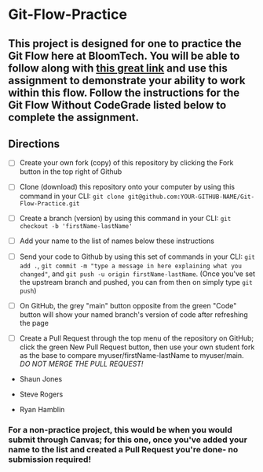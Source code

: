 # Git-Flow-Practice

## This project is designed for one to practice the Git Flow here at BloomTech. You will be able to follow along with [this great link](https://bloomtech.notion.site/bloomtech/BloomTech-Git-Flow-Step-by-step-269f68ae3bf64eb689a8328715a179f9) and use this assignment to demonstrate your ability to work within this flow. Follow the instructions for the Git Flow Without CodeGrade listed below to complete the assignment.

## Directions

- [ ] Create your own fork (copy) of this repository by clicking the Fork button in the top right of Github
- [ ] Clone (download) this repository onto your computer by using this command in your CLI: `git clone git@github.com:YOUR-GITHUB-NAME/Git-Flow-Practice.git`
- [ ] Create a branch (version) by using this command in your CLI: `git checkout -b 'firstName-lastName'`
- [ ] Add your name to the list of names below these instructions
- [ ] Send your code to Github by using this set of commands in your CLI: `git add .`, `git commit -m "type a message in here explaining what you changed"`, and `git push -u origin firstName-lastName`. (Once you've set the upstream branch and pushed, you can from then on simply type `git push`)
- [ ] On GitHub, the grey "main" button opposite from the green "Code" button will show your named branch's version of code after refreshing the page
- [ ] Create a Pull Request through the top menu of the repository on GitHub; click the green New Pull Request button, then use your own student fork as the base to compare myuser/firstName-lastName to myuser/main. *DO NOT MERGE THE PULL REQUEST!*


- Shaun Jones

- Steve Rogers
- Ryan Hamblin

### For a non-practice project, this would be when you would submit through Canvas; for this one, once you've added your name to the list and created a Pull Request you're done- no submission required!

